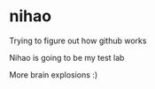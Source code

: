 nihao
=====

Trying to figure out how github works

Nihao is going to be my test lab

More brain explosions :)
